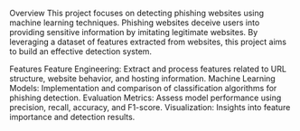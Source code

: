 Overview
This project focuses on detecting phishing websites using machine learning techniques. Phishing websites deceive users into providing sensitive information by imitating legitimate websites. By leveraging a dataset of features extracted from websites, this project aims to build an effective detection system.

Features
Feature Engineering: Extract and process features related to URL structure, website behavior, and hosting information.
Machine Learning Models: Implementation and comparison of classification algorithms for phishing detection.
Evaluation Metrics: Assess model performance using precision, recall, accuracy, and F1-score.
Visualization: Insights into feature importance and detection results.
